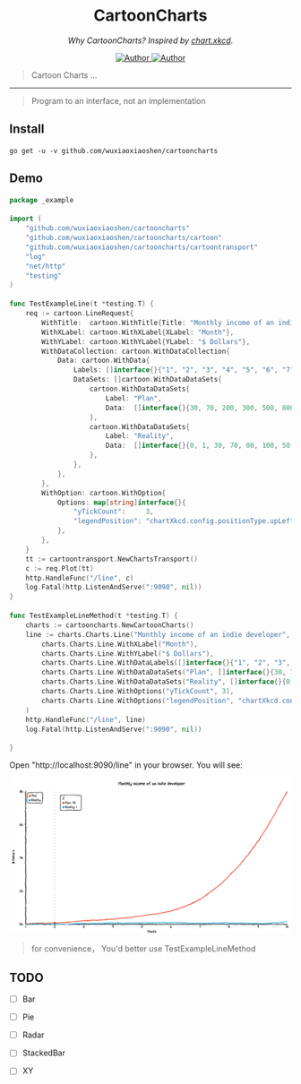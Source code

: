 <h1 align="center">CartoonCharts</h1>
<p align="center">
  <em>Why CartoonCharts?  Inspired by <a href="https://github.com/timqian/chart.xkcd">chart.xkcd</a>.</em>
</p>
<p align="center">
    <a href="https://github.com/wuxiaoxiaoshen">
        <img src="https://img.shields.io/badge/Author-wuxiaoxiaoshen-blue" alt="Author">
    </a>
    <a href="https://github.com/wuxiaoxiaoshen">
        <img src="https://img.shields.io/badge/progressing-15%25-red" alt="Author">
    </a>
</p>

> Cartoon Charts ...
---
> Program to an interface, not an implementation

## Install
```
go get -u -v github.com/wuxiaoxiaoshen/cartooncharts
```

## Demo

```go
package _example

import (
	"github.com/wuxiaoxiaoshen/cartooncharts"
	"github.com/wuxiaoxiaoshen/cartooncharts/cartoon"
	"github.com/wuxiaoxiaoshen/cartooncharts/cartoontransport"
	"log"
	"net/http"
	"testing"
)

func TestExampleLine(t *testing.T) {
	req := cartoon.LineRequest{
		WithTitle:  cartoon.WithTitle{Title: "Monthly income of an indie developer"},
		WithXLabel: cartoon.WithXLabel{XLabel: "Month"},
		WithYLabel: cartoon.WithYLabel{YLabel: "$ Dollars"},
		WithDataCollection: cartoon.WithDataCollection{
			Data: cartoon.WithData{
				Labels: []interface{}{"1", "2", "3", "4", "5", "6", "7", "8", "9", "10"},
				DataSets: []cartoon.WithDataDataSets{
					cartoon.WithDataDataSets{
						Label: "Plan",
						Data:  []interface{}{30, 70, 200, 300, 500, 800, 1500, 2900, 5000, 8000},
					},
					cartoon.WithDataDataSets{
						Label: "Reality",
						Data:  []interface{}{0, 1, 30, 70, 80, 100, 50, 80, 40, 150},
					},
				},
			},
		},
		WithOption: cartoon.WithOption{
			Options: map[string]interface{}{
				"yTickCount":     3,
				"legendPosition": "chartXkcd.config.positionType.upLeft",
			},
		},
	}
	tt := cartoontransport.NewChartsTransport()
	c := req.Plot(tt)
	http.HandleFunc("/line", c)
	log.Fatal(http.ListenAndServe(":9090", nil))
}

func TestExampleLineMethod(t *testing.T) {
	charts := cartooncharts.NewCartoonCharts()
	line := charts.Charts.Line("Monthly income of an indie developer",
		charts.Charts.Line.WithXLabel("Month"),
		charts.Charts.Line.WithYLabel("$ Dollars"),
		charts.Charts.Line.WithDataLabels([]interface{}{"1", "2", "3", "4", "5", "6", "7", "8", "9", "10"}),
		charts.Charts.Line.WithDataDataSets("Plan", []interface{}{30, 70, 200, 300, 500, 800, 1500, 2900, 5000, 8000}),
		charts.Charts.Line.WithDataDataSets("Reality", []interface{}{0, 1, 30, 70, 80, 100, 50, 80, 40, 150}),
		charts.Charts.Line.WithOptions("yTickCount", 3),
		charts.Charts.Line.WithOptions("legendPosition", "chartXkcd.config.positionType.upLeft"),
	)
	http.HandleFunc("/line", line)
	log.Fatal(http.ListenAndServe(":9090", nil))

}


```

Open "http://localhost:9090/line" in your browser. You will see:

![Line](_example/line.png)

> for convenience， You'd better use TestExampleLineMethod




## TODO

- [ ] Bar
- [ ] Pie
- [ ] Radar
- [ ] StackedBar
- [ ] XY

